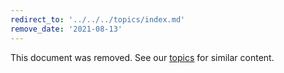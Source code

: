 ```yaml
---
redirect_to: '../../../topics/index.md'
remove_date: '2021-08-13'
---
```


This document was removed. See our [topics](../../../topics/index.md) for similar content.

<!-- This redirect file can be deleted after <2021-08-13>. -->
<!-- Before deletion, see: https://docs.gitlab.com/ee/development/documentation/#move-or-rename-a-page -->

